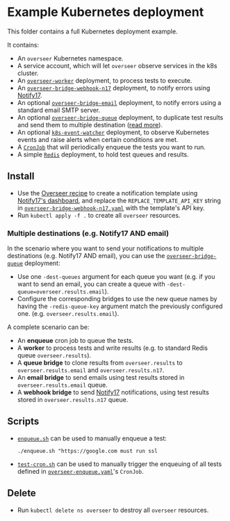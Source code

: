 # Example Kubernetes deployment

This folder contains a full Kubernetes deployment example.

It contains:
 
* An `overseer` Kubernetes namespace.
* A service account, which will let `overseer` observe services in the k8s cluster.
* An [`overseer-worker`](overseer-worker.yaml) deployment, to process tests to execute.
* An [`overseer-bridge-webhook-n17`](overseer-bridge-webhook-n17.yaml) deployment, to notify errors using [Notify17](https://notify17.net).
* An optional [`overseer-bridge-email`](overseer-bridge-email.optional.yaml) deployment, to notify errors using a standard email SMTP server.
* An optional [`overseer-bridge-queue`](overseer-bridge-queue.optional.yaml) deployment, to duplicate test results and send them to multiple destination ([read more](#multiple-destinations-eg-notify17-and-email)).
* An optional [`k8s-event-watcher`](overseer-k8s-event-watcher.optional.yaml) deployment, to observe Kubernetes events and raise alerts when certain conditions are met.
* A [`CronJob`](overseer-enqueue.yaml) that will periodically enqueue the tests you want to run.
* A simple [`Redis`](https://redis.io/) deployment, to hold test queues and results.

## Install

* Use the [Overseer recipe](https://notify17.net/recipes/overseer/) to create a notification template using [Notify17's dashboard](https://dash.notify17.net/#/notificationTemplates), 
and replace the `REPLACE_TEMPLATE_API_KEY` string in [`overseer-bridge-webhook-n17.yaml`](overseer-bridge-webhook-n17.yaml) with the template's API key.
* Run `kubectl apply -f .` to create all `overseer` resources.

### Multiple destinations (e.g. Notify17 AND email)

In the scenario where you want to send your notifications to multiple destinations (e.g. Notify17 AND email), you can use the [`overseer-bridge-queue`](overseer-bridge-queue.optional.yaml) deployment:

* Use one `-dest-queues` argument for each queue you want (e.g. if you want to send an email, you can create a queue with `-dest-queue=overseer.results.email`).
* Configure the corresponding bridges to use the new queue names by having the `-redis-queue-key` argument match the previously configured one. (e.g. `overseer.results.email`).

A complete scenario can be:

* An **enqueue** cron job to queue the tests.
* A **worker** to process tests and write results (e.g. to standard Redis queue `overseer.results`).
* A **queue bridge** to clone results from `overseer.results` to `overseer.results.email` and `overseer.results.n17`.
* An **email bridge** to send emails using test results stored in `overseer.results.email` queue.
* A **webhook bridge** to send [Notify17](https://notify17.net) notifications, using test results stored in `overseer.results.n17` queue.

## Scripts

* [`enqueue.sh`](./enqueue.sh) can be used to manually enqueue a test:

    `./enqueue.sh "https://google.com must run ssl`
    
* [`test-cron.sh`](./test-cron.sh) can be used to manually trigger the enqueuing of all tests defined in [`overseer-enqueue.yaml`](./overseer-enqueue.yaml)'s `CronJob`.

## Delete

* Run `kubectl delete ns overseer` to destroy all `overseer` resources.
